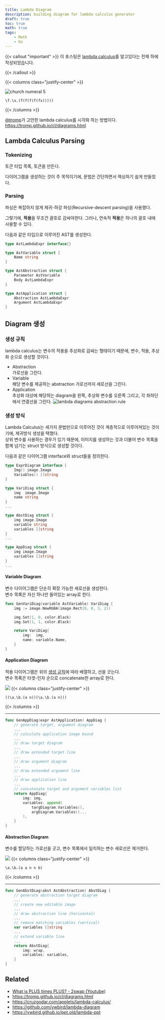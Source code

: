 ```yaml
---
title: Lambda Diagram
description: building diagram for lambda calculus generator
draft: true
toc: true
math: true
tags:
    - Math
    - Go
---
```


{{< callout "important" >}}
이 포스팅은 [lambda calculus](/posts/math/lambda-calculus)를 알고있다는 전제 하에 작성되었습니다.  

{{< /callout >}}

{{< columns class="justify-center" >}}
<div>

![church numeral 5](./example1.png "church numeral 5")
```
\f.\x.(f(f(f(f(fx)))))
```
</div>
{{< /columns >}}

[@tromp](https://github.com/tromp)가 고안한 lambda calculus를 시각화 하는 방법이다.
<https://tromp.github.io/cl/diagrams.html>


## Lambda Calculus Parsing

### Tokenizing

토큰 타입 목록, 토큰을 만든다.

다이어그램을 생성하는 것이 주 목적이기에, 문법은 간단하면서 렉싱하기 쉽게 만들었다.

### Parsing

파싱은 복잡하지 않게 제귀-하강 파싱(Recursive-descent parsing)을 사용했다.

그렇기에, **적용**을 무조건 괄호로 감싸야한다. 그러나, 연속적 **적용**은 하나의 괄호 내에 사용할 수 있다.

다음과 같은 타입으로 이루어진 AST를 생성한다.
```go
type AstLambdaExpr interface{}

type AstVariable struct {
	Name string
}

type AstAbstraction struct {
	Parameter AstVariable
	Body AstLambdaExpr
}

type AstApplication struct {
	Abstraction AstLambdaExpr
	Argument AstLambdaExpr
}
```

## Diagram 생성

### 생성 규칙

lambda calculus는 변수의 적용을 추상화로 감싸는 형태이기 때문에, 변수, 적용, 추상화 순으로 생성할 것이다.

 - Abstraction  
    가로선을 그린다.
 - Variable  
    해당 변수를 제공하는 abstraction 가로선까지 세로선을 그린다.
 - Application  
    추상화 대상에 해당하는 diagram을 왼쪽, 추상화 변수를 오른쪽 그리고, 각 좌하단에서 연결선을 그린다.
    ![lambda diagrams abstraction rule](./lambda-diagrams-rule.png)

### 생성 방식

Lambda Calculus는 세가지 문법만으로 이루어진 것이 계층적으로 이루어져있는 것이기에, 제귀방식 생성을 택했다.  
상위 변수를 사용하는 경우가 있기 때문에, 이미지를 생성하는 것과 더불어 변수 목록을 함께 넘기는 struct 방식으로 생성할 것이다.

다음과 같은 다이어그램 interface와 struct들을 정의한다.

```go
type ExprDiagram interface {
	Img() image.Image
	Variables() []string
}

type VariDiag struct {
	img  image.Image
	name string
}
...

type AbstDiag struct {
	img image.Image
	variable string
	variables []string
}
...

type AppDiag struct {
	img image.Image
	variables []string
}
...
```


#### Variable Diagram

변수 다이어그램은 단순히 확장 가능한 세로선을 생성한다.  
변수 목록은 자신 하나만 들어있는 array로 한다.  

```go
func GenVariDiag(variable AstVariable) VariDiag {
	img := image.NewRGBA(image.Rect(0, 0, 3, 2))

	img.Set(1, 0, color.Black)
	img.Set(1, 1, color.Black)

	return VariDiag{
		img:  img,
		name: variable.Name,
	}
}
```

#### Application Diagram

적용 다이어그램은 위의 [생성 규칙](#생성-규칙)에 따라 배열하고, 선을 긋는다.  
변수 목록은 타겟-인자 순으로 concatenate한 array로 한다.

![](./lambda-application.png)
{{< columns class="justify-center" >}}
```
((\a.\b.(a n))(\a.\b.(a n)))
```
{{< /columns >}}

***

```go
func GenAppDiag(expr AstApplication) AppDiag {
	// generate target, argument diagram
    ...
	// calculate application image bound
    ...
	// draw target diagram
    ...
	// draw extended target line
    ...
	// draw argument diagram
    ...
	// draw extended argument line
    ...
	// draw application line
    ...
    // concatenate target and argument variables list
	return AppDiag{
		img: img,
		variables: append(
            targDiagram.Variables(),
            argDiagram.Variables()...
        ),
	}
}
```

#### Abstraction Diagram

변수를 할당하는 가로선을 긋고, 변수 목록에서 일치하는 변수 세로선은 제거한다.

![](./lambda-abstraction.png)
{{< columns class="justify-center" >}}
```
\a.\b.(a a n n b)
```
{{< /columns >}}

***

```go
func GenAbstDiag(abst AstAbstraction) AbstDiag {
    // generate abstraction target diagram
    ...
    // create new editable image
    ...
    // draw abstraction line (horizontal)
    ...
	// remove matching variables (vertical)
	var variables []string
    ...
    // extend variable line
    ...
    return AbstDiag{
        img: wrap,
        variables: variables,
    }
}
```

## Related

 - [What is PLUS times PLUS? - 2swap (Youtube)](https://youtu.be/RcVA8Nj6HEo)
 - <https://tromp.github.io/cl/diagrams.html>
 - <https://cruzgodar.com/applets/lambda-calculus/>
 - <https://github.com/ywbird/lambda-diagram>
 - <https://ywbird.github.io/ppt.old/lambda-ppt>
